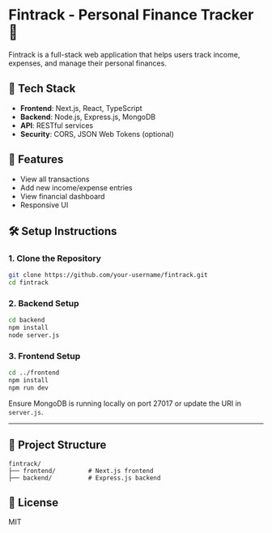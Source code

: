 # Fintrack - Personal Finance Tracker 💸

Fintrack is a full-stack web application that helps users track income, expenses, and manage their personal finances.

## 🔧 Tech Stack

- **Frontend**: Next.js, React, TypeScript
- **Backend**: Node.js, Express.js, MongoDB
- **API**: RESTful services
- **Security**: CORS, JSON Web Tokens (optional)

## 🚀 Features

- View all transactions
- Add new income/expense entries
- View financial dashboard
- Responsive UI

## 🛠 Setup Instructions

### 1. Clone the Repository

```bash
git clone https://github.com/your-username/fintrack.git
cd fintrack
```

### 2. Backend Setup

```bash
cd backend
npm install
node server.js
```

### 3. Frontend Setup

```bash
cd ../frontend
npm install
npm run dev
```

Ensure MongoDB is running locally on port 27017 or update the URI in `server.js`.

---

## 📁 Project Structure

```
fintrack/
├── frontend/         # Next.js frontend
├── backend/          # Express.js backend
```

## 📄 License

MIT
